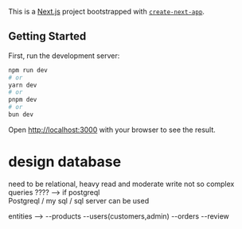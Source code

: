 This is a [Next.js](https://nextjs.org/) project bootstrapped with [`create-next-app`](https://github.com/vercel/next.js/tree/canary/packages/create-next-app).

## Getting Started

First, run the development server:

```bash
npm run dev
# or
yarn dev
# or
pnpm dev
# or
bun dev
```

Open [http://localhost:3000](http://localhost:3000) with your browser to see the result.

# design database
need to be relational, heavy read and moderate write
not so complex queries ????  --> if postgreql  
Postgreql / my sql / sql server can be used

entities -->
 --products
 --users(customers,admin)
 --orders
 --review

